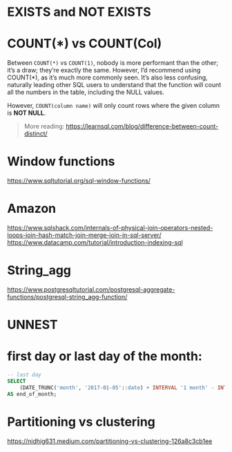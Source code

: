 # EXISTS and NOT EXISTS

# COUNT(*) vs COUNT(Col)
Between `COUNT(*)` vs `COUNT(1)`, nobody is more performant than the other; it’s a draw; they’re exactly the same.
However, I’d recommend using COUNT(*), as it’s much more commonly seen.
It’s also less confusing, naturally leading other SQL users to understand that the function will count all the numbers in the table, including the NULL values.

However, `COUNT(column name)` will only count rows where the given column is **NOT NULL**.

> More reading: https://learnsql.com/blog/difference-between-count-distinct/


# Window functions
https://www.sqltutorial.org/sql-window-functions/

# Amazon
https://www.sqlshack.com/internals-of-physical-join-operators-nested-loops-join-hash-match-join-merge-join-in-sql-server/
https://www.datacamp.com/tutorial/introduction-indexing-sql

# String_agg
https://www.postgresqltutorial.com/postgresql-aggregate-functions/postgresql-string_agg-function/

# UNNEST

# first day or last day of the month:
```sql
-- last day
SELECT
    (DATE_TRUNC('month', '2017-01-05'::date) + INTERVAL '1 month' - INTERVAL '1 day')::date
AS end_of_month;
```

# Partitioning vs clustering
https://nidhig631.medium.com/partitioning-vs-clustering-126a8c3cb1ee